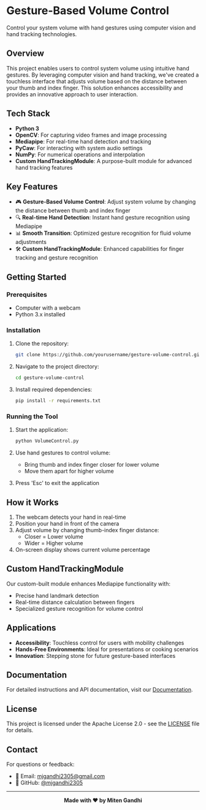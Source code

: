 # Gesture-Based Volume Control

Control your system volume with hand gestures using computer vision and hand tracking technologies.

## Overview

This project enables users to control system volume using intuitive hand gestures. By leveraging computer vision and hand tracking, we've created a touchless interface that adjusts volume based on the distance between your thumb and index finger. This solution enhances accessibility and provides an innovative approach to user interaction.

## Tech Stack

- **Python 3**
- **OpenCV**: For capturing video frames and image processing
- **Mediapipe**: For real-time hand detection and tracking
- **PyCaw**: For interacting with system audio settings
- **NumPy**: For numerical operations and interpolation
- **Custom HandTrackingModule**: A purpose-built module for advanced hand tracking features

## Key Features

- 🎮 **Gesture-Based Volume Control**: Adjust system volume by changing the distance between thumb and index finger
- 🔍 **Real-time Hand Detection**: Instant hand gesture recognition using Mediapipe
- 📊 **Smooth Transition**: Optimized gesture recognition for fluid volume adjustments
- 🛠️ **Custom HandTrackingModule**: Enhanced capabilities for finger tracking and gesture recognition

## Getting Started

### Prerequisites

- Computer with a webcam
- Python 3.x installed

### Installation

1. Clone the repository:
   ```bash
   git clone https://github.com/yourusername/gesture-volume-control.git
   ```

2. Navigate to the project directory:
   ```bash
   cd gesture-volume-control
   ```

3. Install required dependencies:
   ```bash
   pip install -r requirements.txt
   ```

### Running the Tool

1. Start the application:
   ```bash
   python VolumeControl.py
   ```

2. Use hand gestures to control volume:
   - Bring thumb and index finger closer for lower volume
   - Move them apart for higher volume

3. Press 'Esc' to exit the application

## How it Works

1. The webcam detects your hand in real-time
2. Position your hand in front of the camera
3. Adjust volume by changing thumb-index finger distance:
   - Closer = Lower volume
   - Wider = Higher volume
4. On-screen display shows current volume percentage

## Custom HandTrackingModule

Our custom-built module enhances Mediapipe functionality with:
- Precise hand landmark detection
- Real-time distance calculation between fingers
- Specialized gesture recognition for volume control

## Applications

- **Accessibility**: Touchless control for users with mobility challenges
- **Hands-Free Environments**: Ideal for presentations or cooking scenarios
- **Innovation**: Stepping stone for future gesture-based interfaces

## Documentation

For detailed instructions and API documentation, visit our [Documentation](link-to-your-documentation).

## License

This project is licensed under the Apache License 2.0 - see the [LICENSE](LICENSE) file for details.

## Contact

For questions or feedback:
- 📧 Email: mjgandhi2305@gmail.com
- 🐙 GitHub: [@mjgandhi2305](https://github.com/mjgandhi2305)

---

<div align="center">

**Made with ❤️ by Miten Gandhi**

</div>
